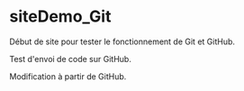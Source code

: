 ﻿# siteDemo_Git
Début de site pour tester le fonctionnement de Git et GitHub.

Test d'envoi de code sur GitHub.

Modification à partir de GitHub.

